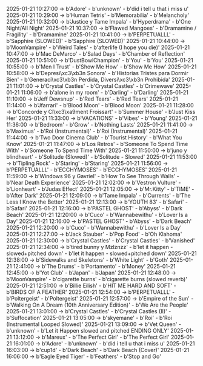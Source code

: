 2025-01-21 10:27:00 -> b'Adore' - b'unknown' - b'did i tell u that i miss u'
2025-01-21 10:29:00 -> b'Human Tetris' - b'Memorabilia' - b'Melancholy'
2025-01-21 10:32:00 -> b'Justice y Tame Impala' - b'Hyperdrama' - b'One Night/All Night'
2025-01-21 10:37:00 -> b'Flawed Mangoes' - b'Dramamine / Fragility' - b'Dramamine'
2025-01-21 10:41:00 -> b'PERPETUALLL' - b'Sapphire (SLOWED)' - b'Sapphire (SLOWED)'
2025-01-21 10:44:00 -> b'MoonVampire' - b'Weird Tales' - b'afterlife (I hope you die)'
2025-01-21 10:47:00 -> b'Mac DeMarco' - b'Salad Days' - b'Chamber of Reflection'
2025-01-21 10:51:00 -> b'DustBowlChampion' - b'You' - b'You'
2025-01-21 10:55:00 -> b'Men I Trust' - b'Show Me How' - b'Show Me How'
2025-01-21 10:58:00 -> b'Depresi\xc3\xb3n Sonora' - b'Historias Tristes para Dormir Bien' - b'Generaci\xc3\xb3n Perdida, Diversi\xc3\xb3n Prohibida'
2025-01-21 11:01:00 -> b'Crystal Castles' - b'Crystal Castles' - b'Crimewave'
2025-01-21 11:06:00 -> b'alone in my room' - b'Darling' - b'Darling'
2025-01-21 11:10:00 -> b'Jeff Dewsnup' - b'Red Tears' - b'Red Tears'
2025-01-21 11:14:00 -> b'Jfarrari' - b'Blood Moon' - b'Blood Moon'
2025-01-21 11:28:00 -> b'Concorde y Cl\xc3\xa9ment Froissart' - b'Summer House' - b'Just Kiss Her'
2025-01-21 11:33:00 -> b'VACATIONS' - b'Vibes' - b'Young'
2025-01-21 11:36:00 -> b'Bedroom' - b'Grow' - b'Nothing Lasts'
2025-01-21 11:41:00 -> b'Maximus' - b'Roi (Instrumental)' - b'Roi (Instrumental)'
2025-01-21 11:44:00 -> b'Two Door Cinema Club' - b'Tourist History' - b'What You Know'
2025-01-21 11:47:00 -> b'Los Retros' - b'Someone To Spend Time With' - b'Someone To Spend Time With'
2025-01-21 11:50:00 -> b'juno y blindheart' - b'Solitude (Slowed)' - b'Solitude - Slowed'
2025-01-21 11:53:00 -> b'Tipling Rock' - b'Staring' - b'Staring'
2025-01-21 11:56:00 -> b'PERPETUALLL' - b'ECCHYMOSES' - b'ECCHYMOSES'
2025-01-21 11:59:00 -> b'Windows 96 y Gavriel' - b'How To See Through Walls' - b'Near Death Experience'
2025-01-21 12:02:00 -> b'Vestron Vulture' - b'Lionheart' - b'Judas Effect'
2025-01-21 12:05:00 -> b'Mr.Kitty' - b'TIME' - b'After Dark'
2025-01-21 12:09:00 -> b'Tame Impala' - b'Currents' - b'The Less I Know the Better'
2025-01-21 12:13:00 -> b'YOUTH 83' - b'Safari' - b'Safari'
2025-01-21 12:16:00 -> b'PASTEL GHOST' - b'Abyss' - b'Dark Beach'
2025-01-21 12:20:00 -> b'Cuco' - b'Wannabewithu' - b'Lover Is a Day'
2025-01-21 12:16:00 -> b'PASTEL GHOST' - b'Abyss' - b'Dark Beach'
2025-01-21 12:20:00 -> b'Cuco' - b'Wannabewithu' - b'Lover Is a Day'
2025-01-21 12:27:00 -> b'Jack Stauber' - b'Pop Food' - b'Oh Klahoma'
2025-01-21 12:30:00 -> b'Crystal Castles' - b'Crystal Castles' - b'Vanished'
2025-01-21 12:34:00 -> b'tired bunny y Mzlznzz' - b'let it happen - slowed+pitched down' - b'let it happen - slowed+pitched down'
2025-01-21 12:38:00 -> b'Sidewalks and Skeletons' - b'White Light' - b'Goth'
2025-01-21 12:41:00 -> b'The Drums' - b'Portamento' - b'Money'
2025-01-21 12:45:00 -> b'Yot Club' - b'Japan' - b'Japan'
2025-01-21 12:48:00 -> b'MoonVampire' - b'cigarette burns' - b'cigarette burns (slowed reverb)'
2025-01-21 12:51:00 -> b'Billie Eilish' - b'HIT ME HARD AND SOFT' - b'BIRDS OF A FEATHER'
2025-01-21 12:54:00 -> b'PERPETUALLL' - b'Poltergeist' - b'Poltergeist'
2025-01-21 12:57:00 -> b'Empire of the Sun' - b'Walking On A Dream (10th Anniversary Edition)' - b'We Are the People'
2025-01-21 13:01:00 -> b'Crystal Castles' - b'Crystal Castles (II)' - b'Suffocation'
2025-01-21 13:05:00 -> b'skyemane' - b'Roi' - b'Roi (Instrumental Looped Slowed)'
2025-01-21 13:09:00 -> b'Vet Queen' - b'unknown' - b'Let it Happen slowed and pitched ENDING ONLY'
2025-01-21 13:12:00 -> b'Mareux' - b'The Perfect Girl' - b'The Perfect Girl'
2025-01-21 16:01:00 -> b'Adore' - b'unknown' - b'did i tell u that i miss u'
2025-01-21 16:03:00 -> b'cup1d' - b'Dark Beach' - b'Dark Beach (Cover)'
2025-01-21 16:06:00 -> b'Eagle Eyed Tiger' - b'Feathers' - b'Stop and Go'
